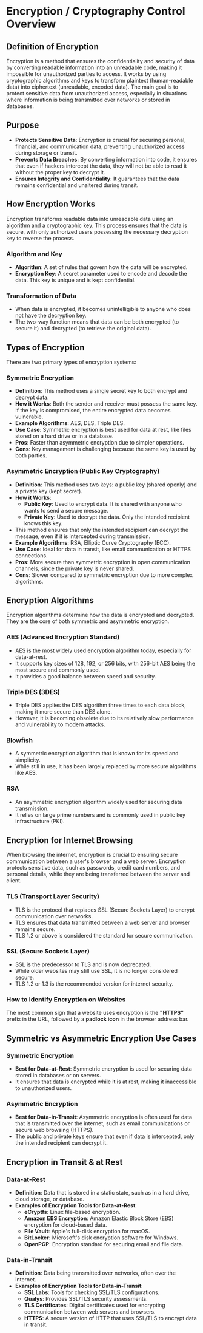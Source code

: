 # Encryption / Cryptography Control Overview

## Definition of Encryption

Encryption is a method that ensures the confidentiality and security of data by converting readable information into an unreadable code, making it impossible for unauthorized parties to access. It works by using cryptographic algorithms and keys to transform plaintext (human-readable data) into ciphertext (unreadable, encoded data). The main goal is to protect sensitive data from unauthorized access, especially in situations where information is being transmitted over networks or stored in databases.

## Purpose

- **Protects Sensitive Data**: Encryption is crucial for securing personal, financial, and communication data, preventing unauthorized access during storage or transit.
- **Prevents Data Breaches**: By converting information into code, it ensures that even if hackers intercept the data, they will not be able to read it without the proper key to decrypt it.
- **Ensures Integrity and Confidentiality**: It guarantees that the data remains confidential and unaltered during transit.

## How Encryption Works

Encryption transforms readable data into unreadable data using an algorithm and a cryptographic key. This process ensures that the data is secure, with only authorized users possessing the necessary decryption key to reverse the process.

### Algorithm and Key

- **Algorithm**: A set of rules that govern how the data will be encrypted.
- **Encryption Key**: A secret parameter used to encode and decode the data. This key is unique and is kept confidential.

### Transformation of Data

- When data is encrypted, it becomes unintelligible to anyone who does not have the decryption key.
- The two-way function means that data can be both encrypted (to secure it) and decrypted (to retrieve the original data).

## Types of Encryption

There are two primary types of encryption systems:

### Symmetric Encryption

- **Definition**: This method uses a single secret key to both encrypt and decrypt data.
- **How it Works**: Both the sender and receiver must possess the same key. If the key is compromised, the entire encrypted data becomes vulnerable.
- **Example Algorithms**: AES, DES, Triple DES.
- **Use Case**: Symmetric encryption is best used for data at rest, like files stored on a hard drive or in a database.
- **Pros**: Faster than asymmetric encryption due to simpler operations.
- **Cons**: Key management is challenging because the same key is used by both parties.

### Asymmetric Encryption (Public Key Cryptography)

- **Definition**: This method uses two keys: a public key (shared openly) and a private key (kept secret).
- **How it Works**:
  - **Public Key**: Used to encrypt data. It is shared with anyone who wants to send a secure message.
  - **Private Key**: Used to decrypt the data. Only the intended recipient knows this key.
- This method ensures that only the intended recipient can decrypt the message, even if it is intercepted during transmission.
- **Example Algorithms**: RSA, Elliptic Curve Cryptography (ECC).
- **Use Case**: Ideal for data in transit, like email communication or HTTPS connections.
- **Pros**: More secure than symmetric encryption in open communication channels, since the private key is never shared.
- **Cons**: Slower compared to symmetric encryption due to more complex algorithms.

## Encryption Algorithms

Encryption algorithms determine how the data is encrypted and decrypted. They are the core of both symmetric and asymmetric encryption.

### AES (Advanced Encryption Standard)

- AES is the most widely used encryption algorithm today, especially for data-at-rest.
- It supports key sizes of 128, 192, or 256 bits, with 256-bit AES being the most secure and commonly used.
- It provides a good balance between speed and security.

### Triple DES (3DES)

- Triple DES applies the DES algorithm three times to each data block, making it more secure than DES alone.
- However, it is becoming obsolete due to its relatively slow performance and vulnerability to modern attacks.

### Blowfish

- A symmetric encryption algorithm that is known for its speed and simplicity.
- While still in use, it has been largely replaced by more secure algorithms like AES.

### RSA

- An asymmetric encryption algorithm widely used for securing data transmission.
- It relies on large prime numbers and is commonly used in public key infrastructure (PKI).

## Encryption for Internet Browsing

When browsing the internet, encryption is crucial to ensuring secure communication between a user's browser and a web server. Encryption protects sensitive data, such as passwords, credit card numbers, and personal details, while they are being transferred between the server and client.

### TLS (Transport Layer Security)

- TLS is the protocol that replaces SSL (Secure Sockets Layer) to encrypt communication over networks.
- TLS ensures that data transmitted between a web server and browser remains secure.
- TLS 1.2 or above is considered the standard for secure communication.

### SSL (Secure Sockets Layer)

- SSL is the predecessor to TLS and is now deprecated.
- While older websites may still use SSL, it is no longer considered secure.
- TLS 1.2 or 1.3 is the recommended version for internet security.

### How to Identify Encryption on Websites

The most common sign that a website uses encryption is the **"HTTPS"** prefix in the URL, followed by a **padlock icon** in the browser address bar.

## Symmetric vs Asymmetric Encryption Use Cases

### Symmetric Encryption

- **Best for Data-at-Rest**: Symmetric encryption is used for securing data stored in databases or on servers.
- It ensures that data is encrypted while it is at rest, making it inaccessible to unauthorized users.

### Asymmetric Encryption

- **Best for Data-in-Transit**: Asymmetric encryption is often used for data that is transmitted over the internet, such as email communications or secure web browsing (HTTPS).
- The public and private keys ensure that even if data is intercepted, only the intended recipient can decrypt it.

## Encryption in Transit & at Rest

### Data-at-Rest

- **Definition**: Data that is stored in a static state, such as in a hard drive, cloud storage, or database.
- **Examples of Encryption Tools for Data-at-Rest**:
  - **eCryptfs**: Linux file-based encryption.
  - **Amazon EBS Encryption**: Amazon Elastic Block Store (EBS) encryption for cloud-based data.
  - **File Vault**: Apple's full-disk encryption for macOS.
  - **BitLocker**: Microsoft's disk encryption software for Windows.
  - **OpenPGP**: Encryption standard for securing email and file data.

### Data-in-Transit

- **Definition**: Data being transmitted over networks, often over the internet.
- **Examples of Encryption Tools for Data-in-Transit**:
  - **SSL Labs**: Tools for checking SSL/TLS configurations.
  - **Qualys**: Provides SSL/TLS security assessments.
  - **TLS Certificates**: Digital certificates used for encrypting communication between web servers and browsers.
  - **HTTPS**: A secure version of HTTP that uses SSL/TLS to encrypt data in transit.

